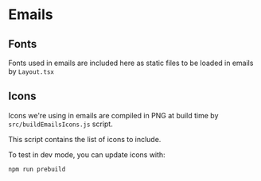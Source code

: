 # Emails

## Fonts

Fonts used in emails are included here as static files to be loaded in emails by `Layout.tsx`

## Icons

Icons we're using in emails are compiled in PNG at build time by `src/buildEmailsIcons.js` script.

This script contains the list of icons to include.

To test in dev mode, you can update icons with:

```
npm run prebuild
```
